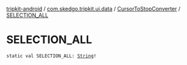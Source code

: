 [tripkit-android](../../index.md) / [com.skedgo.tripkit.ui.data](../index.md) / [CursorToStopConverter](index.md) / [SELECTION_ALL](./-s-e-l-e-c-t-i-o-n_-a-l-l.md)

# SELECTION_ALL

`static val SELECTION_ALL: `[`String`](https://kotlinlang.org/api/latest/jvm/stdlib/kotlin/-string/index.html)`!`